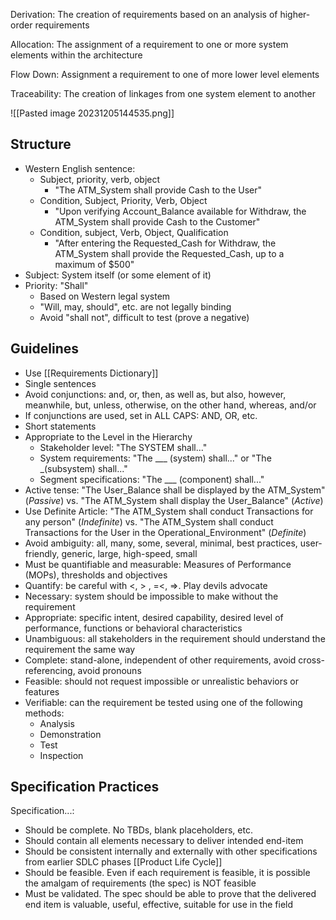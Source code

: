 Derivation: The creation of requirements based on an analysis of higher-order requirements

Allocation: The assignment of a requirement to one or more system elements within the architecture

Flow Down: Assignment a requirement to one of more lower level elements

Traceability: The creation of linkages from one system element to another

![[Pasted image 20231205144535.png]]
## Structure
- Western English sentence:
	- Subject, priority, verb, object
		- "The ATM_System shall provide Cash to the User"
	- Condition, Subject, Priority, Verb, Object
		- "Upon verifying Account_Balance available for Withdraw, the ATM_System shall provide Cash to the Customer"
	- Condition, subject, Verb, Object, Qualification
		- "After entering the Requested_Cash for Withdraw, the ATM_System shall provide the Requested_Cash, up to a maximum of $500"
- Subject: System itself (or some element of it)
- Priority: "Shall"
	- Based on Western legal system
	- "Will, may, should", etc. are not legally binding
	- Avoid "shall not", difficult to test (prove a negative)
## Guidelines
- Use [[Requirements Dictionary]]
- Single sentences
- Avoid conjunctions: and, or, then, as well as, but also, however, meanwhile, but, unless, otherwise, on the other hand, whereas, and/or
- If conjunctions are used, set in ALL CAPS: AND, OR, etc.
- Short statements
- Appropriate to the Level in the Hierarchy
	- Stakeholder level: "The SYSTEM shall..."
	- System requirements: "The \_\_\_ (system) shall..." or "The \_(subsystem) shall..."
	- Segment specifications: "The \_\_\_ (component) shall..."
- Active tense: "The User_Balance shall be displayed by the ATM_System" (*Passive*) vs. "The ATM_System shall display the User_Balance" (*Active*)
- Use Definite Article: "The ATM_System shall conduct Transactions for any person" (*Indefinite*) vs. "The ATM_System shall conduct Transactions for the User in the Operational_Environment" (*Definite*)
- Avoid ambiguity: all, many, some, several, minimal, best practices, user-friendly, generic, large, high-speed, small
- Must be quantifiable and measurable: Measures of Performance (MOPs), thresholds and objectives
- Quantify: be careful with <, > , =<, =>. Play devils advocate
- Necessary: system should be impossible to make without the requirement
- Appropriate: specific intent, desired capability, desired level of performance, functions or behavioral characteristics
- Unambiguous: all stakeholders in the requirement should understand the requirement the same way
- Complete: stand-alone, independent of other requirements, avoid cross-referencing, avoid pronouns
- Feasible: should not request impossible or unrealistic behaviors or features
- Verifiable: can the requirement be tested using one of the following methods:
	- Analysis
	- Demonstration
	- Test
	- Inspection

## Specification Practices
Specification...:
- Should be complete. No TBDs, blank placeholders, etc.
- Should contain all elements necessary to deliver intended end-item
- Should be consistent internally and externally with other specifications from earlier SDLC phases [[Product Life Cycle]]
- Should be feasible. Even if each requirement is feasible, it is possible the amalgam of requirements (the spec) is NOT feasible
- Must be validated. The spec should be able to prove that the delivered end item is valuable, useful, effective, suitable for use in the field